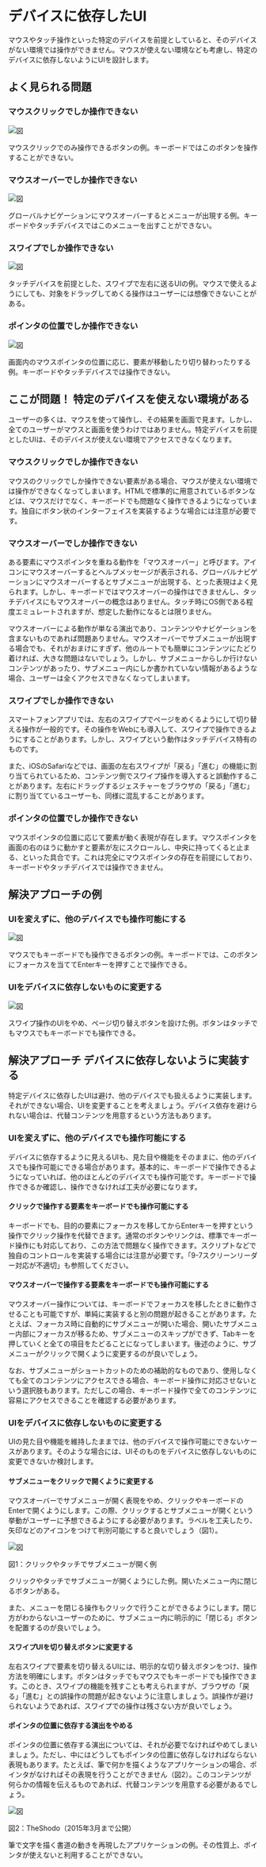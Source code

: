 # デバイスに依存したUI
マウスやタッチ操作といった特定のデバイスを前提としていると、そのデバイスがない環境では操作ができません。マウスが使えない環境なども考慮し、特定のデバイスに依存しないようにUIを設計します。


## よく見られる問題

### マウスクリックでしか操作できない

![図](../img/5-1-ng01.png)

マウスクリックでのみ操作できるボタンの例。キーボードではこのボタンを操作することができない。

### マウスオーバーでしか操作できない

![図](../img/5-1-ng02.png)

グローバルナビゲーションにマウスオーバーするとメニューが出現する例。キーボードやタッチデバイスではこのメニューを出すことができない。

### スワイプでしか操作できない

![図](../img/5-1-ng03.png)

タッチデバイスを前提とした、スワイプで左右に送るUIの例。マウスで使えるようにしても、対象をドラッグしてめくる操作はユーザーには想像できないことがある。

### ポインタの位置でしか操作できない

![図](../img/5-1-ng04.png)

画面内のマウスポインタの位置に応じ、要素が移動したり切り替わったりする例。キーボードやタッチデバイスでは操作できない。


## ここが問題！ 特定のデバイスを使えない環境がある
ユーザーの多くは、マウスを使って操作し、その結果を画面で見ます。しかし、全てのユーザーがマウスと画面を使うわけではありません。特定デバイスを前提としたUIは、そのデバイスが使えない環境でアクセスできなくなります。


### マウスクリックでしか操作できない
マウスのクリックでしか操作できない要素がある場合、マウスが使えない環境では操作ができなくなってしまいます。HTMLで標準的に用意されているボタンなどは、マウスだけでなく、キーボードでも問題なく操作できるようになっています。独自にボタン状のインターフェイスを実装するような場合には注意が必要です。


### マウスオーバーでしか操作できない
ある要素にマウスポインタを重ねる動作を「マウスオーバー」と呼びます。アイコンにマウスオーバーするとヘルプメッセージが表示される、グローバルナビゲーションにマウスオーバーするとサブメニューが出現する、とった表現はよく見られます。しかし、キーボードではマウスオーバーの操作はできませんし、タッチデバイスにもマウスオーバーの概念はありません。タッチ時にOS側である程度エミュレートされますが、想定した動作になるとは限りません。

マウスオーバーによる動作が単なる演出であり、コンテンツやナビゲーションを含まないものであれば問題ありません。マウスオーバーでサブメニューが出現する場合でも、それがおまけにすぎず、他のルートでも簡単にコンテンツにたどり着ければ、大きな問題はないでしょう。しかし、サブメニューからしか行けないコンテンツがあったり、サブメニュー内にしか書かれていない情報があるような場合、ユーザーは全くアクセスできなくなってしまいます。


### スワイプでしか操作できない
スマートフォンアプリでは、左右のスワイプでページをめくるようにして切り替える操作が一般的です。その操作をWebにも導入して、スワイプで操作できるようにすることがあります。しかし、スワイプという動作はタッチデバイス特有のものです。

また、iOSのSafariなどでは、画面の左右スワイプが「戻る」「進む」の機能に割り当てられているため、コンテンツ側でスワイプ操作を導入すると誤動作することがあります。左右にドラッグするジェスチャーをブラウザの「戻る」「進む」に割り当てているユーザーも、同様に混乱することがあります。


### ポインタの位置でしか操作できない
マウスポインタの位置に応じて要素が動く表現が存在します。マウスポインタを画面の右のほうに動かすと要素が左にスクロールし、中央に持ってくると止まる、といった具合です。これは完全にマウスポインタの存在を前提にしており、キーボードやタッチデバイスでは操作できません。



## 解決アプローチの例

### UIを変えずに、他のデバイスでも操作可能にする

![図](../img/5-1-ok01.png)

マウスでもキーボードでも操作できるボタンの例。キーボードでは、このボタンにフォーカスを当ててEnterキーを押すことで操作できる。

### UIをデバイスに依存しないものに変更する

![図](../img/5-1-ok02.png)

スワイプ操作のUIをやめ、ページ切り替えボタンを設けた例。ボタンはタッチでもマウスでもキーボードでも操作できる。


## 解決アプローチ デバイスに依存しないように実装する
特定デバイスに依存したUIは避け、他のデバイスでも扱えるように実装します。それができない場合、UIを変更することを考えましょう。デバイス依存を避けられない場合は、代替コンテンツを用意するという方法もあります。


### UIを変えずに、他のデバイスでも操作可能にする
デバイスに依存するように見えるUIも、見た目や機能をそのままに、他のデバイスでも操作可能にできる場合があります。基本的に、キーボードで操作できるようになっていれば、他のほとんどのデバイスでも操作可能です。キーボードで操作できるか確認し、操作できなければ工夫が必要になります。

#### クリックで操作する要素をキーボードでも操作可能にする
キーボードでも、目的の要素にフォーカスを移してからEnterキーを押すという操作でクリック操作を代替できます。通常のボタンやリンクは、標準でキーボード操作にも対応しており、この方法で問題なく操作できます。スクリプトなどで独自のコントロールを実装する場合には注意が必要です。「9-7スクリーンリーダー対応が不適切」も参照してください。

#### マウスオーバーで操作する要素をキーボードでも操作可能にする
マウスオーバー操作については、キーボードでフォーカスを移したときに動作させることも可能ですが、単純に実装すると別の問題が起きることがあります。たとえば、フォーカス時に自動的にサブメニューが開いた場合、開いたサブメニュー内部にフォーカスが移るため、サブメニューのスキップができず、Tabキーを押していくと全ての項目をたどることになってしまいます。後述のように、サブメニューがクリックで開くように変更するのが良いでしょう。

なお、サブメニューがショートカットのための補助的なものであり、使用しなくても全てのコンテンツにアクセスできる場合、キーボード操作に対応させないという選択肢もあります。ただしこの場合、キーボード操作で全てのコンテンツに容易にアクセスできることを確認する必要があります。


### UIをデバイスに依存しないものに変更する
UIの見た目や機能を維持したままでは、他のデバイスで操作可能にできないケースがあります。そのような場合には、UIそのものをデバイスに依存しないものに変更できないか検討します。

#### サブメニューをクリックで開くように変更する
マウスオーバーでサブメニューが開く表現をやめ、クリックやキーボードのEnterで開くようにします。この際、クリックするとサブメニューが開くという挙動がユーザーに予想できるようにする必要があります。ラベルを工夫したり、矢印などのアイコンをつけて判別可能にすると良いでしょう（図1）。

![図](../img/5-1-fig01.png)

図1：クリックやタッチでサブメニューが開く例

クリックやタッチでサブメニューが開くようにした例。開いたメニュー内に閉じるボタンがある。


また、メニューを閉じる操作もクリックで行うことができるようにします。閉じ方がわからないユーザーのために、サブメニュー内に明示的に「閉じる」ボタンを配置するのが良いでしょう。

#### スワイプUIを切り替えボタンに変更する
左右スワイプで要素を切り替えるUIには、明示的な切り替えボタンをつけ、操作方法を明確にします。ボタンはタッチでもマウスでもキーボードでも操作できます。このとき、スワイプの機能を残すことも考えられますが、ブラウザの「戻る」「進む」との誤操作の問題が起きないように注意しましょう。誤操作が避けられないようであれば、スワイプでの操作は残さない方が良いでしょう。

#### ポインタの位置に依存する演出をやめる
ポインタの位置に依存する演出については、それが必要でなければやめてしまいましょう。ただし、中にはどうしてもポインタの位置に依存しなければならない表現もあります。たとえば、筆で何かを描くようなアプリケーションの場合、ポインタがなければその表現を行うことができません（図2）。このコンテンツが何らかの情報を伝えるものであれば、代替コンテンツを用意する必要があるでしょう。

![図](../img/5-1-fig02.png)

図2：TheShodo（2015年3月まで公開）

筆で文字を描く書道の動きを再現したアプリケーションの例。その性質上、ポインタが使えないと利用することができない。
